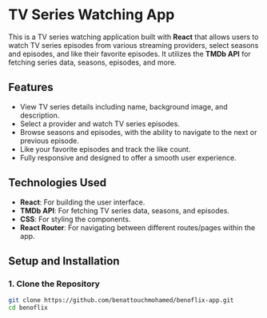 # TV Series Watching App

This is a TV series watching application built with **React** that allows users to watch TV series episodes from various streaming providers, select seasons and episodes, and like their favorite episodes. It utilizes the **TMDb API** for fetching series data, seasons, episodes, and more.

## Features

- View TV series details including name, background image, and description.
- Select a provider and watch TV series episodes.
- Browse seasons and episodes, with the ability to navigate to the next or previous episode.
- Like your favorite episodes and track the like count.
- Fully responsive and designed to offer a smooth user experience.

## Technologies Used

- **React**: For building the user interface.
- **TMDb API**: For fetching TV series data, seasons, and episodes.
- **CSS**: For styling the components.
- **React Router**: For navigating between different routes/pages within the app.

## Setup and Installation

### 1. Clone the Repository

```bash
git clone https://github.com/benattouchmohamed/benoflix-app.git
cd benoflix

